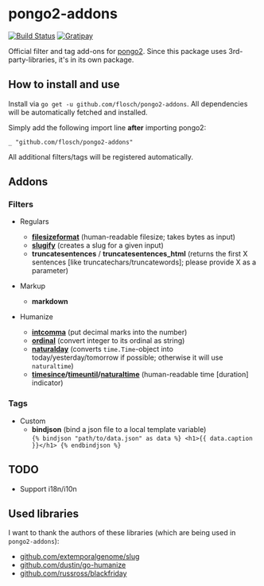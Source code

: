 # pongo2-addons

[![Build Status](https://travis-ci.org/flosch/pongo2-addons.svg?branch=master)](https://travis-ci.org/flosch/pongo2-addons)
[![Gratipay](http://img.shields.io/badge/gratipay-support%20pongo-brightgreen.svg)](https://gratipay.com/flosch/)

Official filter and tag add-ons for [pongo2](https://github.com/flosch/pongo2). Since this package uses
3rd-party-libraries, it's in its own package.

## How to install and use

Install via `go get -u github.com/flosch/pongo2-addons`. All dependencies will be automatically fetched and installed.

Simply add the following import line **after** importing pongo2:

    _ "github.com/flosch/pongo2-addons"

All additional filters/tags will be registered automatically.

## Addons

### Filters

  - Regulars
     - **[filesizeformat](https://docs.djangoproject.com/en/dev/ref/templates/builtins/#filesizeformat)** (human-readable filesize; takes bytes as input)
     - **[slugify](https://docs.djangoproject.com/en/dev/ref/templates/builtins/#slugify)** (creates a slug for a given input)
     - **truncatesentences** / **truncatesentences_html** (returns the first X sentences [like truncatechars/truncatewords]; please provide X as a parameter)

  - Markup
     - **markdown**

  - Humanize
     - **[intcomma](https://docs.djangoproject.com/en/dev/ref/contrib/humanize/#intcomma)** (put decimal marks into the number)
     - **[ordinal](https://docs.djangoproject.com/en/dev/ref/contrib/humanize/#ordinal)** (convert integer to its ordinal as string)
     - **[naturalday](https://docs.djangoproject.com/en/dev/ref/contrib/humanize/#naturalday)** (converts `time.Time`-object into today/yesterday/tomorrow if possible; otherwise it will use `naturaltime`)
     - **[timesince](https://docs.djangoproject.com/en/dev/ref/templates/builtins/#timesince)/[timeuntil](https://docs.djangoproject.com/en/1.6/ref/templates/builtins/#timeuntil)/[naturaltime](https://docs.djangoproject.com/en/dev/ref/contrib/humanize/#naturaltime)** (human-readable time [duration] indicator)

### Tags

  - Custom
     - **bindjson** (bind a json file to a local template variable) \
       `{% bindjson "path/to/data.json" as data %} <h1>{{ data.caption }}</h1> {% endbindjson %}`

## TODO

 - Support i18n/i10n

## Used libraries

I want to thank the authors of these libraries (which are being used in `pongo2-addons`):

 * [github.com/extemporalgenome/slug](https://github.com/extemporalgenome/slug)
 * [github.com/dustin/go-humanize](https://github.com/dustin/go-humanize)
 * [github.com/russross/blackfriday](https://github.com/russross/blackfriday)
